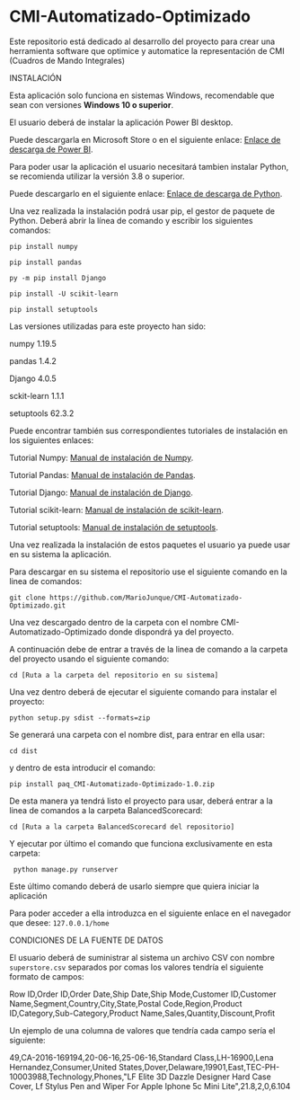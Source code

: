 # CMI-Automatizado-Optimizado
Este repositorio está dedicado al desarrollo del proyecto para crear una herramienta software que optimice y automatice la representación de CMI (Cuadros de Mando Integrales)

INSTALACIÓN 

Esta aplicación solo funciona en sistemas Windows, recomendable que sean con versiones **Windows 10 o superior**.

El usuario deberá de instalar la aplicación Power BI desktop.

Puede descargarla en Microsoft Store o en el siguiente enlace: 
[Enlace de descarga de Power BI](https://powerbi.microsoft.com/es-es/downloads/).

Para poder usar la aplicación el usuario necesitará tambien instalar Python, se recomienda utilizar la versión 3.8 o superior.

Puede descargarlo en el siguiente enlace: 
[Enlace de descarga de Python](https://www.python.org/downloads/).

Una vez realizada la instalación podrá usar pip, el gestor de paquete de Python. Deberá abrir la línea de comando y escribir los siguientes comandos:

```
pip install numpy
```

```
pip install pandas
```

```
py -m pip install Django
```

```
pip install -U scikit-learn
```

```
pip install setuptools
```

Las versiones utilizadas para este proyecto han sido:

numpy 1.19.5

pandas 1.4.2

Django 4.0.5

sckit-learn 1.1.1

setuptools 62.3.2


Puede encontrar también sus correspondientes tutoriales de instalación en los siguientes enlaces:

Tutorial Numpy: [Manual de instalación de Numpy](https://numpy.org/install/).

Tutorial Pandas: [Manual de instalación de Pandas](https://pandas.pydata.org/docs/getting_started/install.html).

Tutorial Django: [Manual de instalación de Django](https://docs.djangoproject.com/en/4.1/topics/install/).

Tutorial scikit-learn: [Manual de instalación de scikit-learn](https://scikit-learn.org/stable/install.html).

Tutorial setuptools: [Manual de instalación de setuptools](https://pypi.org/project/setuptools/).


Una vez realizada la instalación de estos paquetes el usuario ya puede usar en su sistema la aplicación.

Para descargar en su sistema el repositorio use el siguiente comando en la linea de comandos:

```
git clone https://github.com/MarioJunque/CMI-Automatizado-Optimizado.git
```

Una vez descargado dentro de la carpeta con el nombre CMI-Automatizado-Optimizado donde dispondrá ya del proyecto.

A continuación debe de entrar a través de la linea de comando a la carpeta del proyecto usando el siguiente comando:

```
cd [Ruta a la carpeta del repositorio en su sistema]
```

Una vez dentro deberá de ejecutar el siguiente comando para instalar el proyecto:

```
python setup.py sdist --formats=zip
```
Se generará una carpeta con el nombre dist, para entrar en ella usar:

```
cd dist
```

y dentro de esta introducir el comando:

```
pip install paq_CMI-Automatizado-Optimizado-1.0.zip
```

De esta manera ya tendrá listo el proyecto para usar, deberá entrar a la linea de comandos a la carpeta BalancedScorecard:

```
cd [Ruta a la carpeta BalancedScorecard del repositorio]
```

Y ejecutar por último el comando que funciona exclusivamente en esta carpeta:

```
 python manage.py runserver
```

Este último comando deberá de usarlo siempre que quiera iniciar la aplicación

Para poder acceder a ella introduzca en el siguiente enlace en el navegador que desee: `127.0.0.1/home`

CONDICIONES DE LA FUENTE DE DATOS

El usuario deberá de suministrar al sistema un archivo CSV con nombre `superstore.csv` separados por comas los valores tendría el siguiente formato de campos:

Row ID,Order ID,Order Date,Ship Date,Ship Mode,Customer ID,Customer Name,Segment,Country,City,State,Postal Code,Region,Product ID,Category,Sub-Category,Product Name,Sales,Quantity,Discount,Profit

Un ejemplo de una columna de valores que tendría cada campo sería el siguiente:

49,CA-2016-169194,20-06-16,25-06-16,Standard Class,LH-16900,Lena Hernandez,Consumer,United States,Dover,Delaware,19901,East,TEC-PH-10003988,Technology,Phones,"LF Elite 3D Dazzle Designer Hard Case Cover, Lf Stylus Pen and Wiper For Apple Iphone 5c Mini Lite",21.8,2,0,6.104

